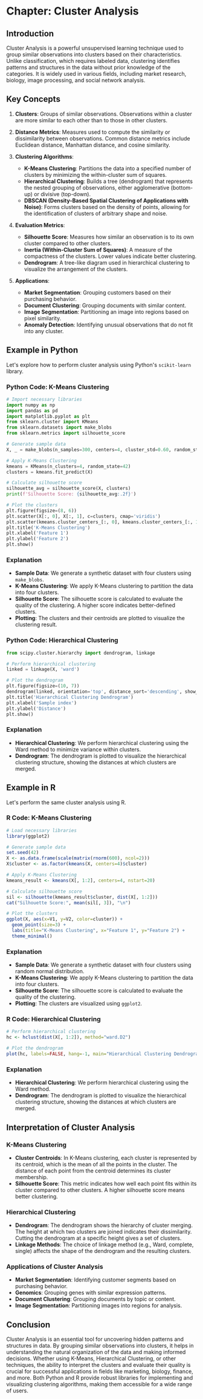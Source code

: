 # Chapter: Cluster Analysis

## Introduction

Cluster Analysis is a powerful unsupervised learning technique used to group similar observations into clusters based on their characteristics. Unlike classification, which requires labeled data, clustering identifies patterns and structures in the data without prior knowledge of the categories. It is widely used in various fields, including market research, biology, image processing, and social network analysis.

## Key Concepts

1. **Clusters**: Groups of similar observations. Observations within a cluster are more similar to each other than to those in other clusters.

2. **Distance Metrics**: Measures used to compute the similarity or dissimilarity between observations. Common distance metrics include Euclidean distance, Manhattan distance, and cosine similarity.

3. **Clustering Algorithms**:
   - **K-Means Clustering**: Partitions the data into a specified number of clusters by minimizing the within-cluster sum of squares.
   - **Hierarchical Clustering**: Builds a tree (dendrogram) that represents the nested grouping of observations, either agglomerative (bottom-up) or divisive (top-down).
   - **DBSCAN (Density-Based Spatial Clustering of Applications with Noise)**: Forms clusters based on the density of points, allowing for the identification of clusters of arbitrary shape and noise.

4. **Evaluation Metrics**:
   - **Silhouette Score**: Measures how similar an observation is to its own cluster compared to other clusters.
   - **Inertia (Within-Cluster Sum of Squares)**: A measure of the compactness of the clusters. Lower values indicate better clustering.
   - **Dendrogram**: A tree-like diagram used in hierarchical clustering to visualize the arrangement of the clusters.

5. **Applications**:
   - **Market Segmentation**: Grouping customers based on their purchasing behavior.
   - **Document Clustering**: Grouping documents with similar content.
   - **Image Segmentation**: Partitioning an image into regions based on pixel similarity.
   - **Anomaly Detection**: Identifying unusual observations that do not fit into any cluster.

## Example in Python

Let's explore how to perform cluster analysis using Python's `scikit-learn` library.

### Python Code: K-Means Clustering

```python
# Import necessary libraries
import numpy as np
import pandas as pd
import matplotlib.pyplot as plt
from sklearn.cluster import KMeans
from sklearn.datasets import make_blobs
from sklearn.metrics import silhouette_score

# Generate sample data
X, _ = make_blobs(n_samples=300, centers=4, cluster_std=0.60, random_state=42)

# Apply K-Means Clustering
kmeans = KMeans(n_clusters=4, random_state=42)
clusters = kmeans.fit_predict(X)

# Calculate silhouette score
silhouette_avg = silhouette_score(X, clusters)
print(f'Silhouette Score: {silhouette_avg:.2f}')

# Plot the clusters
plt.figure(figsize=(8, 6))
plt.scatter(X[:, 0], X[:, 1], c=clusters, cmap='viridis')
plt.scatter(kmeans.cluster_centers_[:, 0], kmeans.cluster_centers_[:, 1], s=300, c='red', marker='X')
plt.title('K-Means Clustering')
plt.xlabel('Feature 1')
plt.ylabel('Feature 2')
plt.show()
```

### Explanation

- **Sample Data**: We generate a synthetic dataset with four clusters using `make_blobs`.
- **K-Means Clustering**: We apply K-Means clustering to partition the data into four clusters.
- **Silhouette Score**: The silhouette score is calculated to evaluate the quality of the clustering. A higher score indicates better-defined clusters.
- **Plotting**: The clusters and their centroids are plotted to visualize the clustering result.

### Python Code: Hierarchical Clustering

```python
from scipy.cluster.hierarchy import dendrogram, linkage

# Perform hierarchical clustering
linked = linkage(X, 'ward')

# Plot the dendrogram
plt.figure(figsize=(10, 7))
dendrogram(linked, orientation='top', distance_sort='descending', show_leaf_counts=True)
plt.title('Hierarchical Clustering Dendrogram')
plt.xlabel('Sample index')
plt.ylabel('Distance')
plt.show()
```

### Explanation

- **Hierarchical Clustering**: We perform hierarchical clustering using the Ward method to minimize variance within clusters.
- **Dendrogram**: The dendrogram is plotted to visualize the hierarchical clustering structure, showing the distances at which clusters are merged.

## Example in R

Let's perform the same cluster analysis using R.

### R Code: K-Means Clustering

```r
# Load necessary libraries
library(ggplot2)

# Generate sample data
set.seed(42)
X <- as.data.frame(scale(matrix(rnorm(600), ncol=2)))
X$cluster <- as.factor(kmeans(X, centers=4)$cluster)

# Apply K-Means Clustering
kmeans_result <- kmeans(X[, 1:2], centers=4, nstart=20)

# Calculate silhouette score
sil <- silhouette(kmeans_result$cluster, dist(X[, 1:2]))
cat("Silhouette Score:", mean(sil[, 3]), "\n")

# Plot the clusters
ggplot(X, aes(x=V1, y=V2, color=cluster)) +
  geom_point(size=3) +
  labs(title="K-Means Clustering", x="Feature 1", y="Feature 2") +
  theme_minimal()
```

### Explanation

- **Sample Data**: We generate a synthetic dataset with four clusters using random normal distribution.
- **K-Means Clustering**: We apply K-Means clustering to partition the data into four clusters.
- **Silhouette Score**: The silhouette score is calculated to evaluate the quality of the clustering.
- **Plotting**: The clusters are visualized using `ggplot2`.

### R Code: Hierarchical Clustering

```r
# Perform hierarchical clustering
hc <- hclust(dist(X[, 1:2]), method="ward.D2")

# Plot the dendrogram
plot(hc, labels=FALSE, hang=-1, main="Hierarchical Clustering Dendrogram", xlab="Sample index", ylab="Height")
```

### Explanation

- **Hierarchical Clustering**: We perform hierarchical clustering using the Ward method.
- **Dendrogram**: The dendrogram is plotted to visualize the hierarchical clustering structure, showing the distances at which clusters are merged.

## Interpretation of Cluster Analysis

### K-Means Clustering

- **Cluster Centroids**: In K-Means clustering, each cluster is represented by its centroid, which is the mean of all the points in the cluster. The distance of each point from the centroid determines its cluster membership.
- **Silhouette Score**: This metric indicates how well each point fits within its cluster compared to other clusters. A higher silhouette score means better clustering.

### Hierarchical Clustering

- **Dendrogram**: The dendrogram shows the hierarchy of cluster merging. The height at which two clusters are joined indicates their dissimilarity. Cutting the dendrogram at a specific height gives a set of clusters.
- **Linkage Methods**: The choice of linkage method (e.g., Ward, complete, single) affects the shape of the dendrogram and the resulting clusters.

### Applications of Cluster Analysis

- **Market Segmentation**: Identifying customer segments based on purchasing behavior.
- **Genomics**: Grouping genes with similar expression patterns.
- **Document Clustering**: Grouping documents by topic or content.
- **Image Segmentation**: Partitioning images into regions for analysis.

## Conclusion

Cluster Analysis is an essential tool for uncovering hidden patterns and structures in data. By grouping similar observations into clusters, it helps in understanding the natural organization of the data and making informed decisions. Whether using K-Means, Hierarchical Clustering, or other techniques, the ability to interpret the clusters and evaluate their quality is crucial for successful applications in fields like marketing, biology, finance, and more. Both Python and R provide robust libraries for implementing and visualizing clustering algorithms, making them accessible for a wide range of users.
